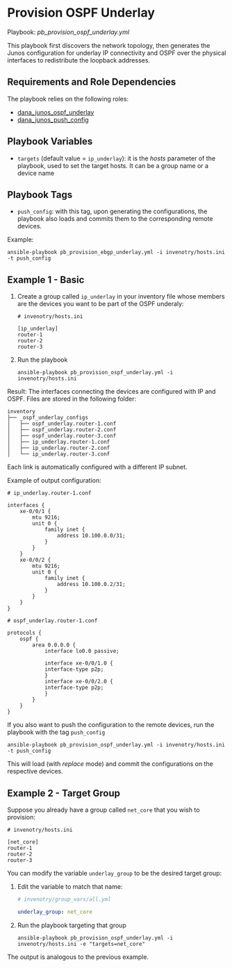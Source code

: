 
# Provision OSPF Underlay 

Playbook: _pb_provision_ospf_underlay.yml_

This playbook first discovers the network topology, then generates the Junos configuration for underlay IP connectivity 
and OSPF over the physical interfaces to redistribute the loopback addresses.

## Requirements and Role Dependencies 

The playbook relies on the following roles:

* [dana_junos_ospf_underlay](/roles/dana_junos_ospf_underlay/README.md)
* [dana_junos_push_config](/roles/dana_junos_push_config/README.md)


## Playbook Variables

* `targets` (default value = `ip_underlay`): it is the _hosts_ parameter of the playbook, used to set the target hosts. 
It can be a group name or a device name

## Playbook Tags

* `push_config`: with this tag, upon generating the configurations, the playbook also loads and commits them to the 
corresponding remote devices. 

Example:

```
ansible-playbook pb_provision_ebgp_underlay.yml -i invenotry/hosts.ini -t push_config

```

## Example 1 - Basic

1. Create a group called `ip_underlay` in your inventory file whose members are the devices you want to be part of 
the OSPF underaly:

    ```
    # invenotry/hosts.ini 
    
    [ip_underlay]
    router-1
    router-2
    router-3
    ```
2. Run the playbook 

    ```
    ansible-playbook pb_provision_ospf_underlay.yml -i invenotry/hosts.ini
    ```

Result: The interfaces connecting the devices are configured with IP and OSPF. Files are stored in the following folder:

```
inventory
├── _ospf_underlay_configs
│   ├── ospf_underlay.router-1.conf
│   ├── ospf_underlay.router-2.conf
│   ├── ospf_underlay.router-3.conf
│   ├── ip_underlay.router-1.conf
│   ├── ip_underlay.router-2.conf
│   └── ip_underlay.router-3.conf
```

Each link is automatically configured with a different IP subnet.

Example of output configuration:

```
# ip_underlay.router-1.conf

interfaces {
    xe-0/0/1 {
        mtu 9216;
        unit 0 {
            family inet {
                address 10.100.0.0/31;
            }
        }
    }
    xe-0/0/2 {
        mtu 9216;
        unit 0 {
            family inet {
                address 10.100.0.2/31;
            }
        }
    }
}
```
```
# ospf_underlay.router-1.conf

protocols {
    ospf {
        area 0.0.0.0 {
            interface lo0.0 passive;
            
            interface xe-0/0/1.0 {
            interface-type p2p;
            }
            interface xe-0/0/2.0 {
            interface-type p2p;
            }
        }
    }
}
```


If you also want to push the configuration to the remote devices, run the playbook with the tag `push_config`

```
ansible-playbook pb_provision_ospf_underlay.yml -i invenotry/hosts.ini -t push_config
```

This will load (with _replace_ mode) and commit the configurations on the respective devices.

## Example 2 - Target Group

Suppose you already have a group called `net_core` that you wish to provision:

```
# invenotry/hosts.ini 

[net_core]
router-1
router-2
router-3
```

You can modify the variable `underlay_group` to be the desired target group:

1. Edit the variable to match that name:

    ```yaml
    # invenotry/group_vars/all.yml
    
    underlay_group: net_core
    ```

2. Run the playbook targeting that group

    ```
    ansible-playbook pb_provision_ospf_underlay.yml -i invenotry/hosts.ini -e "targets=net_core"
    ```

The output is analogous to the previous example.
